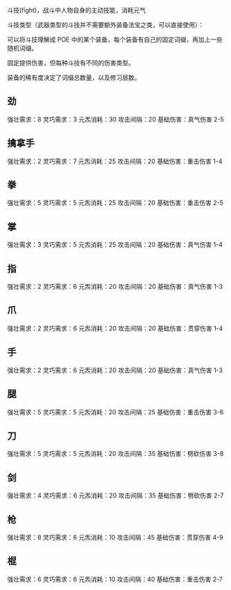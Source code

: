 斗技(fight)，战斗中人物自身的主动技能，消耗元气

斗技类型（武器类型的斗技并不需要额外装备法宝之类，可以直接使用）：

可以将斗技理解成 POE 中的某个装备，每个装备有自己的固定词缀，再加上一些随机词缀。

固定提供伤害，但每种斗技有不同的伤害类型。

装备的稀有度决定了词缀总数量，以及修习层数。

## 劲

强壮需求：8
灵巧需求：3
元炁消耗：30
攻击间隔：20
基础伤害：真气伤害 2-5

## 擒拿手

强壮需求：2
灵巧需求：7
元炁消耗：25
攻击间隔：20
基础伤害：重击伤害 1-4

## 拳

强壮需求：5
灵巧需求：5
元炁消耗：25
攻击间隔：20
基础伤害：重击伤害 2-5

## 掌

强壮需求：3
灵巧需求：5
元炁消耗：25
攻击间隔：20
基础伤害：真气伤害 1-4

## 指

强壮需求：2
灵巧需求：6
元炁消耗：20
攻击间隔：20
基础伤害：真气伤害 1-3

## 爪

强壮需求：2
灵巧需求：6
元炁消耗：20
攻击间隔：20
基础伤害：贯穿伤害 1-4

## 手

强壮需求：2
灵巧需求：6
元炁消耗：20
攻击间隔：20
基础伤害：真气伤害 1-3

## 腿

强壮需求：5
灵巧需求：5
元炁消耗：20
攻击间隔：25
基础伤害：重击伤害 3-6

## 刀

强壮需求：5
灵巧需求：5
元炁消耗：20
攻击间隔：35
基础伤害：劈砍伤害 3-8

## 剑

强壮需求：4
灵巧需求：6
元炁消耗：20
攻击间隔：35
基础伤害：劈砍伤害 2-7

## 枪

强壮需求：8
灵巧需求：6
元炁消耗：10
攻击间隔：45
基础伤害：贯穿伤害 4-9

## 棍

强壮需求：6
灵巧需求：6
元炁消耗：10
攻击间隔：40
基础伤害：重击伤害 2-7
